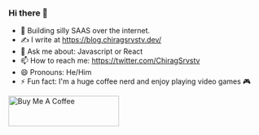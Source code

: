 ### Hi there 👋

- 🚀 Building silly SAAS over the internet.
- ✍️  I write at https://blog.chiragsrvstv.dev/
- 💬 Ask me about: Javascript or React 
- 📫 How to reach me: https://twitter.com/ChiragSrvstv
- 😄 Pronouns: He/Him
- ⚡ Fun fact: I'm a huge coffee nerd and enjoy playing video games 🎮

<a href="https://www.buymeacoffee.com/chiragsrvstv" target="_blank"><img src="https://cdn.buymeacoffee.com/buttons/v2/arial-red.png" alt="Buy Me A Coffee" style="height: 60px !important;width: 217px !important;" ></a>
